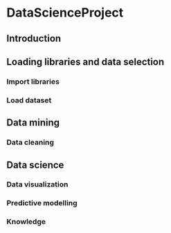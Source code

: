 # DataScienceProject

## Introduction

## Loading libraries and data selection
### Import libraries
### Load dataset

## Data mining
### Data cleaning

## Data science
### Data visualization
### Predictive modelling
### Knowledge